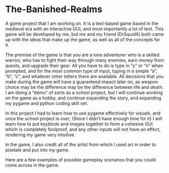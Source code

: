 # The-Banished-Realms
A game project that I am working on. It is a text-based game based in the medieval era with an interactive GUI, and most importantly a lot of text.
This game will be developed by me, but me and my friend (DrSquidX) both came up with the ideas that make up the game, as well as all of the concepts for it.

The premise of the game is that you are a lone adventurer who is a skilled warrior, who has to fight their way through many enemies, earn money from quests, and upgrade their gear.
All you have to do is type in “y” or “n” when prompted, and for the most common type of input, typing in a simple “a”, “b”, “c”, and whatever other letters there are available.
All decisions that you make during the game will have a guaranteed impact later on, as weapon choice may be the difference may be the difference between life and death.
I am doing a “demo” of sorts as a school project, but I will continue working on the game as a hobby, and continue expanding the story, and expanding my pygame and python coding skill set.

In this project I had to learn how to use pygame effectively for visuals, and once the school project is over, (Since I didn’t have enough time for it)
I will learn how to put keybinds and images together to form a cohesive GUI which is completely foolproof, and any other inputs will not have an effect, rendering my game very intuitive.

In the game, I also credit all of the artist from which I used art in order to pixelate and put into my game. 

Here are a few examples of possible gameplay scenarios that you could come across in the game.
